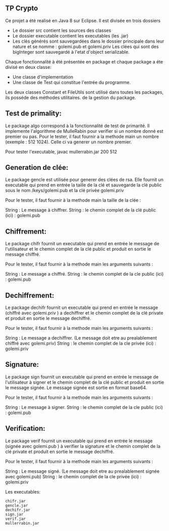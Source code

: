 ## TP Crypto
Ce projet a été realisé en Java 8 sur Eclipse. Il est divisée en trois dossiers

 * Le dossier src  contient les sources des classes
 * Le dossier executable contient les executables (les .jar)
 * Les clés générés sont sauvegardées dans le dossier principale dans leur nature et se nomme : golemi.pub et golemi.priv
Les clées qui sont des bigInteger sont sauvegardé à l'etat d'object serializable.

Chaque fonctionnalité à été présentée en package et chaque package a éte divisé en deux classe:

* Une classe d'implementation 
* Une classe de Test qui constitue l'entrée du programme.

Les deux classes Constant et FileUtils sont utilisé dans toutes les packages, ils posséde des méthodes utilitaires.
de la gestion du package.

## Test de primality:
Le package algo correspond à la fonctionnalité de test de primarité. Il implemente l'algorithme de MulleRabin pour verifier si un nombre donné est premier ou pas.
 Pour le tester, il faut fournir a la methode main un nombre  (exemple : 512 1024).
 Celle ci va generer un nombre premier.

Pour tester l'executable,  javac mullerrabin.jar 200  512

## Generation de clée:

Le package gencle est utilisée pour generer des clées de rsa. Elle fournit un executable qui prend en entrée la taille de la clé et sauvegarde la clé public sous le nom /keys/golemi.pub et la clé privée golemi.priv

Pour le tester, il faut fournir à la methode main la taille de la clée :

  String : Le message à chiffrer.
  String : le chemin complet de la clé public (ici) : golemi.pub


## Chiffrement:

Le package chifr fournit un executable qui prend en entrée le message de l'utilisateur et le chemin complet de la clé public et produit en sortie le message chiffré.

Pour le tester, il faut fournir à la methode main les arguments suivants :

  String : Le message a chiffré.
  String : le chemin complet de la cle public (ici) : golemi.pub


## Dechiffrement:

Le package dechifr fournit un executable qui prend en entrée le message (chiffré avec golemi.priv ) a dechiffrer et le chemin complet de la clé private et produit en sortie le message dechiffré.

Pour le tester, il faut fournir à la methode main les arguments suivants :

  String : Le message a dechiffrer. (Le message doit etre au prealablement chiffré avec golemi.priv)
  String : le chemin complet de la cle privée (ici) : golemi.priv


## Signature:

Le package sign fournit un executable qui prend en entrée le message de l'utilisateur  à signer et le chemin complet de la clé public et produit en sortie le message signée. Le message signée est sortie en format base64.

Pour le tester, il faut fournir à la methode main les arguments suivants :

  String : Le message à signer.
  String : le chemin complet de la cle public (ici) : golemi.pub


## Verification:

Le package verif fournit un executable qui prend en entrée le message (signée avec golemi.pub ) à verifier la signature et le chemin complet de la clé private et produit en sortie le message dechiffré.

Pour le tester, il faut fournir à la methode main les arguments suivants :

  String : Le message  signé. (Le message doit etre au prealablement signée avec golemi.pub)
  String : le chemin complet de la cle privée (ici) : golemi.priv

Les executables:

    chifr.jar
    gencle.jar
    dechifr.jar
    sign.jar
    verif.jar
    mullerrabin.jar
